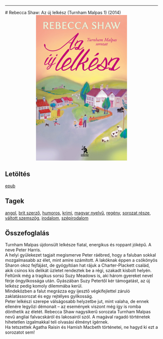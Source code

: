 <hr/>
# <a name="id_1009">Rebecca Shaw: Az új lelkész (Turnham Malpas 1) (2014)</a>
<center><img src="https://github.com/BercziSandor/calibre_lib/raw/main/main/Rebecca%20Shaw/Az%20uj%20lelkesz%20%281009%29/cover.jpg" alt="cover" width="300"/></center>

## Letöltés
[epub](https://github.com/BercziSandor/calibre_lib/raw/main/main/Rebecca%20Shaw/Az%20uj%20lelkesz%20%281009%29/Az%20uj%20lelkesz%20-%20Rebecca%20Shaw.epub)

## Tagek
[angol](https://github.com/berczisandor/calibre_lib/blob/main/main/_tags/angol.md), [brit szerző](https://github.com/berczisandor/calibre_lib/blob/main/main/_tags/brit%20szerz%c5%91.md), [humoros](https://github.com/berczisandor/calibre_lib/blob/main/main/_tags/humoros.md), [krimi](https://github.com/berczisandor/calibre_lib/blob/main/main/_tags/krimi.md), [magyar nyelvű](https://github.com/berczisandor/calibre_lib/blob/main/main/_tags/magyar%20nyelv%c5%b1.md), [regény](https://github.com/berczisandor/calibre_lib/blob/main/main/_tags/reg%c3%a9ny.md), [sorozat része](https://github.com/berczisandor/calibre_lib/blob/main/main/_tags/sorozat%20r%c3%a9sze.md), [váltott szemszög](https://github.com/berczisandor/calibre_lib/blob/main/main/_tags/v%c3%a1ltott%20szemsz%c3%b6g.md), [irodalom](https://github.com/berczisandor/calibre_lib/blob/main/main/_tags/irodalom.md), [szépirodalom](https://github.com/berczisandor/calibre_lib/blob/main/main/_tags/sz%c3%a9pirodalom.md)

## Összefoglalás
<div>
<p>Turnham ​Malpas újdonsült lelkésze fiatal, energikus és roppant jóképű. A neve Peter Harris.<br>A helyi gyülekezet tagjait megismerve Peter ráébred, hogy a faluban sokkal mozgalmasabb az élet, mint amire számított. A lakóknak éppen a csökönyös Sharon okoz fejfájást, de gyógyítóan hat rájuk a Charter-Plackett család, akik csinos kis delikát üzletet rendeztek be a régi, szakadt kisbolt helyén. Feltűnik még a tragikus sorsú Suzy Meadows is, aki három gyereket nevel férje öngyilkossága után. Gyászában Suzy Petertől kér támogatást, az új lelkész pedig komoly dilemmába kerül.<br>Mindeközben a falut megrázza egy ijesztő végkifejlettel záruló zaklatássorozat és egy rejtélyes gyilkosság.<br>Peter lelkészi szerepe válságosabb helyzetbe jut, mint valaha, de ennek ellenére legyőzi démonait – az események viszont még így is romba dönthetik az életét. Rebecca Shaw nagysikerű sorozata Turnham Malpas nevű angliai falvacskáról és lakosairól szól. A magával ragadó történetek hihetetlen izgalmakkal teli olvasási élményt ígérnek.<br>Ha tetszettek Agatha Raisin és Hamish Macbeth történetei, ne hagyd ki ezt a sorozatot sem!</p></div>


